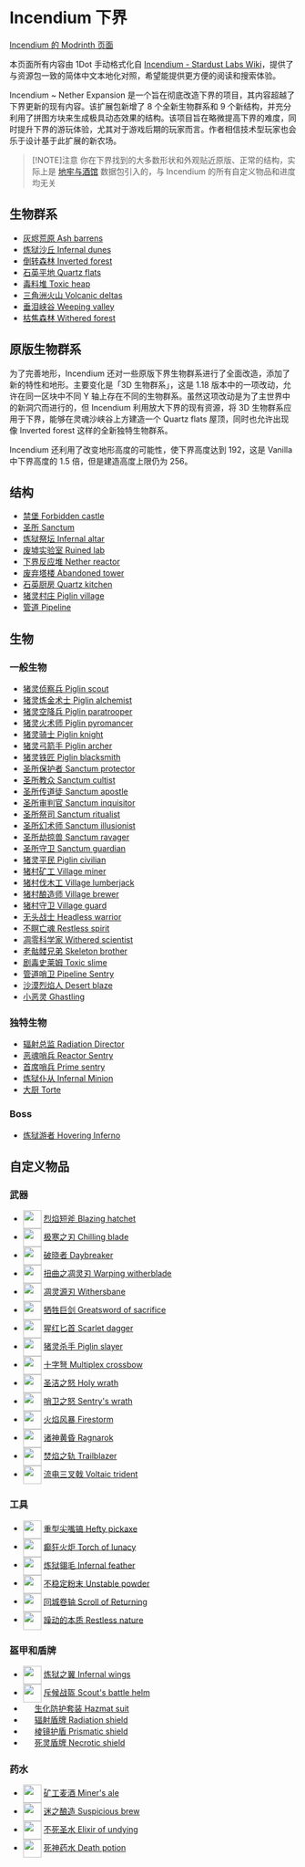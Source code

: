 # Incendium 下界

[Incendium 的 Modrinth 页面](https://modrinth.com/datapack/incendium)

本页面所有内容由 1Dot 手动格式化自 [Incendium - Stardust Labs Wiki](https://stardustlabs.miraheze.org/wiki/Incendium)，提供了与资源包一致的简体中文本地化对照，希望能提供更方便的阅读和搜索体验。

Incendium ~ Nether Expansion 是一个旨在彻底改造下界的项目，其内容超越了下界更新的现有内容。该扩展包新增了 8 个全新生物群系和 9 个新结构，并充分利用了拼图方块来生成极具动态效果的结构。该项目旨在略微提高下界的难度，同时提升下界的游玩体验，尤其对于游戏后期的玩家而言。作者相信技术型玩家也会乐于设计基于此扩展的新农场。

> [!NOTE]注意
> 你在下界找到的大多数形状和外观贴近原版、正常的结构，实际上是 [地牢与酒馆](/dnt.md#下界结构) 数据包引入的，与 Incendium 的所有自定义物品和进度均无关

## 生物群系

- [灰烬荒原 Ash barrens](https://stardustlabs.miraheze.org/wiki/Ash_barrens)
- [炼狱沙丘 Infernal dunes](https://stardustlabs.miraheze.org/wiki/Infernal_dunes)
- [倒转森林 Inverted forest](https://stardustlabs.miraheze.org/wiki/Inverted_forest)
- [石英平地 Quartz flats](https://stardustlabs.miraheze.org/wiki/Quartz_flats)
- [毒料堆 Toxic heap](https://stardustlabs.miraheze.org/wiki/Toxic_heap)
- [三角洲火山 Volcanic deltas](https://stardustlabs.miraheze.org/wiki/Volcanic_deltas)
- [垂泪峡谷 Weeping valley](https://stardustlabs.miraheze.org/wiki/Weeping_valley)
- [枯焦森林 Withered forest](https://stardustlabs.miraheze.org/wiki/Withered_forest)

## 原版生物群系

为了完善地形，Incendium 还对一些原版下界生物群系进行了全面改造，添加了新的特性和地形。主要变化是「3D 生物群系」，这是 1.18 版本中的一项改动，允许在同一区块中不同 Y 轴上存在不同的生物群系。虽然这项改动是为了主世界中的新洞穴而进行的，但 Incendium 利用放大下界的现有资源，将 3D 生物群系应用于下界，能够在灵魂沙峡谷上方建造一个 Quartz flats 屋顶，同时也允许出现像 Inverted forest 这样的全新独特生物群系。

Incendium 还利用了改变地形高度的可能性，使下界高度达到 192，这是 Vanilla 中下界高度的 1.5 倍，但是建造高度上限仍为 256。

## 结构

- [禁堡 Forbidden castle](https://stardustlabs.miraheze.org/wiki/Forbidden_castle)
- [圣所 Sanctum](https://stardustlabs.miraheze.org/wiki/Sanctum)
- [炼狱祭坛 Infernal altar](https://stardustlabs.miraheze.org/wiki/Infernal_altar)
- [废墟实验室 Ruined lab](https://stardustlabs.miraheze.org/wiki/Ruined_lab)
- [下界反应堆 Nether reactor](https://stardustlabs.miraheze.org/wiki/Nether_reactor)
- [废弃塔楼 Abandoned tower](https://stardustlabs.miraheze.org/wiki/Abandoned_tower)
- [石英厨房 Quartz kitchen](https://stardustlabs.miraheze.org/wiki/Quartz_kitchen)
- [猪灵村庄 Piglin village](https://stardustlabs.miraheze.org/wiki/Piglin_village)
- [管道 Pipeline](https://stardustlabs.miraheze.org/wiki/Pipeline)

## 生物

### 一般生物

- [猪灵侦察兵 Piglin scout](https://stardustlabs.miraheze.org/wiki/Piglin_scout)
- [猪灵炼金术士 Piglin alchemist](https://stardustlabs.miraheze.org/wiki/Piglin_alchemist)
- [猪灵空降兵 Piglin paratrooper](https://stardustlabs.miraheze.org/wiki/Piglin_paratrooper)
- [猪灵火术师 Piglin pyromancer](https://stardustlabs.miraheze.org/wiki/Piglin_pyromancer)
- [猪灵骑士 Piglin knight](https://stardustlabs.miraheze.org/wiki/Piglin_knight)
- [猪灵弓箭手 Piglin archer](https://stardustlabs.miraheze.org/wiki/Piglin_archer)
- [猪灵铁匠 Piglin blacksmith](https://stardustlabs.miraheze.org/wiki/Piglin_blacksmith)
- [圣所保护者 Sanctum protector](https://stardustlabs.miraheze.org/wiki/Sanctum_protector)
- [圣所教众 Sanctum cultist](https://stardustlabs.miraheze.org/wiki/Sanctum_cultist)
- [圣所传道徒 Sanctum apostle](https://stardustlabs.miraheze.org/wiki/Sanctum_apostle)
- [圣所审判官 Sanctum inquisitor](https://stardustlabs.miraheze.org/wiki/Sanctum_inquisitor)
- [圣所祭司 Sanctum ritualist](https://stardustlabs.miraheze.org/wiki/Sanctum_ritualist)
- [圣所幻术师 Sanctum illusionist](https://stardustlabs.miraheze.org/wiki/Sanctum_illusionist)
- [圣所劫掠兽 Sanctum ravager](https://stardustlabs.miraheze.org/wiki/Sanctum_ravager)
- [圣所守卫 Sanctum guardian](https://stardustlabs.miraheze.org/wiki/Sanctum_guardian)
- [猪灵平民 Piglin civilian](https://stardustlabs.miraheze.org/wiki/Piglin_civilian)
- [猪村矿工 Village miner](https://stardustlabs.miraheze.org/wiki/Village_miner)
- [猪村伐木工 Village lumberjack](https://stardustlabs.miraheze.org/wiki/Village_lumberjack)
- [猪村酿造师 Village brewer](https://stardustlabs.miraheze.org/wiki/Village_brewer)
- [猪村守卫 Village guard](https://stardustlabs.miraheze.org/wiki/Village_guard)
- [无头战士 Headless warrior](https://stardustlabs.miraheze.org/wiki/Headless_warrior)
- [不瞑亡魂 Restless spirit](https://stardustlabs.miraheze.org/wiki/Restless_spirit)
- [凋零科学家 Withered scientist](https://stardustlabs.miraheze.org/wiki/Withered_scientist)
- [老骷髅兄弟 Skeleton brother](https://stardustlabs.miraheze.org/wiki/Skeleton_brother)
- [剧毒史莱姆 Toxic slime](https://stardustlabs.miraheze.org/wiki/Toxic_slime)
- [管道哨卫 Pipeline Sentry](https://stardustlabs.miraheze.org/wiki/Pipeline_Sentry)
- [沙漠烈焰人 Desert blaze](https://stardustlabs.miraheze.org/wiki/Desert_blaze)
- [小恶灵 Ghastling](https://stardustlabs.miraheze.org/wiki/Ghastling)

### 独特生物

- [辐射总监 Radiation Director](https://stardustlabs.miraheze.org/wiki/Radiation_Director)
- [恶魂哨兵 Reactor Sentry](https://stardustlabs.miraheze.org/wiki/Reactor_Sentry)
- [首席哨兵 Prime sentry](https://stardustlabs.miraheze.org/wiki/Prime_sentry)
- [炼狱仆从 Infernal Minion](https://stardustlabs.miraheze.org/wiki/Infernal_Minion)
- [大厨 Torte](https://stardustlabs.miraheze.org/wiki/Torte)

### Boss

- [炼狱游者 Hovering Inferno](https://stardustlabs.miraheze.org/wiki/Hovering_Inferno)

## 自定义物品

### 武器

- <img src="https://static.wikitide.net/stardustlabswiki/thumb/9/92/Blazing_hatchet.png/32px-Blazing_hatchet.png" width="32" style="image-rendering: pixelated; display: inline-block; vertical-align: middle;"> [烈焰短斧 Blazing hatchet](https://stardustlabs.miraheze.org/wiki/Blazing_hatchet)
- <img src="https://static.wikitide.net/stardustlabswiki/thumb/8/81/Chilling_blade.png/32px-Chilling_blade.png" width="32" style="image-rendering: pixelated; display: inline-block; vertical-align: middle;"> [极寒之刃 Chilling blade](https://stardustlabs.miraheze.org/wiki/Chilling_blade)
- <img src="https://static.wikitide.net/stardustlabswiki/thumb/8/81/Daybreaker.png/32px-Daybreaker.png" width="32" style="image-rendering: pixelated; display: inline-block; vertical-align: middle;"> [破晓者 Daybreaker](https://stardustlabs.miraheze.org/wiki/Daybreaker)
- <img src="https://static.wikitide.net/stardustlabswiki/thumb/f/fa/Warping_witherblade.png/32px-Warping_witherblade.png" width="32" style="image-rendering: pixelated; display: inline-block; vertical-align: middle;"> [扭曲之凋灵刃 Warping witherblade](https://stardustlabs.miraheze.org/wiki/Warping_witherblade)
- <img src="https://static.wikitide.net/stardustlabswiki/thumb/f/f2/Withersbane.png/32px-Withersbane.png" width="32" style="image-rendering: pixelated; display: inline-block; vertical-align: middle;"> [凋灵源刃 Withersbane](https://stardustlabs.miraheze.org/wiki/Withersbane)
- <img src="https://static.wikitide.net/stardustlabswiki/thumb/8/86/Greatsword_of_sacrifice.png/32px-Greatsword_of_sacrifice.png" width="32" style="image-rendering: pixelated; display: inline-block; vertical-align: middle;"> [牺牲巨剑 Greatsword of sacrifice](https://stardustlabs.miraheze.org/wiki/Greatsword_of_sacrifice)
- <img src="https://static.wikitide.net/stardustlabswiki/thumb/5/50/Scarlet_dagger.png/32px-Scarlet_dagger.png" width="32" style="image-rendering: pixelated; display: inline-block; vertical-align: middle;"> [猩红匕首 Scarlet dagger](https://stardustlabs.miraheze.org/wiki/Scarlet_dagger)
- <img src="https://static.wikitide.net/stardustlabswiki/thumb/d/da/Piglin_slayer.png/32px-Piglin_slayer.png" width="32" style="image-rendering: pixelated; display: inline-block; vertical-align: middle;"> [猪灵杀手 Piglin slayer](https://stardustlabs.miraheze.org/wiki/Piglin_slayer)
- <img src="https://static.wikitide.net/stardustlabswiki/thumb/b/bd/Multiplex_crossbow.png/32px-Multiplex_crossbow.png" width="32" style="image-rendering: pixelated; display: inline-block; vertical-align: middle;"> [十字弩 Multiplex crossbow](https://stardustlabs.miraheze.org/wiki/Multiplex_crossbow)
- <img src="https://static.wikitide.net/stardustlabswiki/thumb/c/cc/Holy_wrath.png/32px-Holy_wrath.png" width="32" style="image-rendering: pixelated; display: inline-block; vertical-align: middle;"> [圣洁之怒 Holy wrath](https://stardustlabs.miraheze.org/wiki/Holy_wrath)
- <img src="https://static.wikitide.net/stardustlabswiki/thumb/3/39/Sentry_s_wrath.png/32px-Sentry_s_wrath.png" width="32" style="image-rendering: pixelated; display: inline-block; vertical-align: middle;"> [哨卫之怒 Sentry's wrath](https://stardustlabs.miraheze.org/wiki/Sentry%27s_wrath)
- <img src="https://static.wikitide.net/stardustlabswiki/thumb/9/96/Firestorm.png/32px-Firestorm.png" width="32" style="image-rendering: pixelated; display: inline-block; vertical-align: middle;"> [火焰风暴 Firestorm](https://stardustlabs.miraheze.org/wiki/Firestorm)
- <img src="https://static.wikitide.net/stardustlabswiki/thumb/9/96/Firestorm.png/32px-Firestorm.png" width="32" style="image-rendering: pixelated; display: inline-block; vertical-align: middle;"> [诸神黄昏 Ragnarok](https://stardustlabs.miraheze.org/wiki/Ragnarok)
- <img src="https://static.wikitide.net/stardustlabswiki/thumb/8/89/Trailblazer.png/32px-Trailblazer.png" width="32" style="image-rendering: pixelated; display: inline-block; vertical-align: middle;"> [焚焰之轨 Trailblazer](https://stardustlabs.miraheze.org/wiki/Trailblazer)
- <img src="https://static.wikitide.net/stardustlabswiki/thumb/7/75/Voltaic_trident.png/32px-Voltaic_trident.png" width="32" style="image-rendering: pixelated; display: inline-block; vertical-align: middle;"> [流电三叉戟 Voltaic trident](https://stardustlabs.miraheze.org/wiki/Voltaic_trident)

### 工具

- <img src="https://static.wikitide.net/stardustlabswiki/thumb/4/40/Hefty_pickaxe.png/32px-Hefty_pickaxe.png" width="32" style="image-rendering: pixelated; display: inline-block; vertical-align: middle;"> [重型尖嘴镐 Hefty pickaxe](https://stardustlabs.miraheze.org/wiki/Hefty_pickaxe)
- <img src="https://static.wikitide.net/stardustlabswiki/thumb/6/65/Torch_of_lunacy.png/32px-Torch_of_lunacy.png" width="32" style="image-rendering: pixelated; display: inline-block; vertical-align: middle;"> [癫狂火炬 Torch of lunacy](https://stardustlabs.miraheze.org/wiki/Torch_of_lunacy)
- <img src="https://static.wikitide.net/stardustlabswiki/thumb/b/bc/Infernal_feather.png/32px-Infernal_feather.png" width="32" style="image-rendering: pixelated; display: inline-block; vertical-align: middle;"> [炼狱翎毛 Infernal feather](https://stardustlabs.miraheze.org/wiki/Infernal_feather)
- <img src="https://static.wikitide.net/stardustlabswiki/thumb/e/ea/Unstable_powder.png/32px-Unstable_powder.png" width="32" style="image-rendering: pixelated; display: inline-block; vertical-align: middle;"> [不稳定粉末 Unstable powder](https://stardustlabs.miraheze.org/wiki/Unstable_powder)
- <img src="https://static.wikitide.net/stardustlabswiki/thumb/7/72/Scroll_of_Returning.png/32px-Scroll_of_Returning.png" width="32" style="image-rendering: pixelated; display: inline-block; vertical-align: middle;"> [回城卷轴 Scroll of Returning](https://stardustlabs.miraheze.org/wiki/Scroll_of_Returning)
- <img src="https://static.wikitide.net/stardustlabswiki/thumb/7/7e/Restless_nature.png/32px-Restless_nature.png" width="32" style="image-rendering: pixelated; display: inline-block; vertical-align: middle;"> [躁动的本质 Restless nature](https://stardustlabs.miraheze.org/wiki/Restless_nature)

### 盔甲和盾牌

- <img src="https://static.wikitide.net/stardustlabswiki/thumb/f/f9/Infernal_wings.png/32px-Infernal_wings.png" width="32" style="image-rendering: pixelated; display: inline-block; vertical-align: middle;"> [炼狱之翼 Infernal wings](https://stardustlabs.miraheze.org/wiki/Infernal_wings)
- <img src="https://static.wikitide.net/stardustlabswiki/thumb/9/9e/Scout_s_battle_helm.png/32px-Scout_s_battle_helm.png" width="32" style="image-rendering: pixelated; display: inline-block; vertical-align: middle;"> [斥候战盔 Scout's battle helm](https://stardustlabs.miraheze.org/wiki/Scout%27s_battle_helm)
- <img src="https://static.wikitide.net/stardustlabswiki/thumb/e/e1/Hazmat_suit.png/16px-Hazmat_suit.png" width="16" style="image-rendering: pixelated; display: inline-block; vertical-align: middle;"> [生化防护套装 Hazmat suit](https://stardustlabs.miraheze.org/wiki/Hazmat_suit)
- <img src="https://static.wikitide.net/stardustlabswiki/thumb/5/5c/Radiation_shield.png/16px-Radiation_shield.png" width="16" style="image-rendering: pixelated; display: inline-block; vertical-align: middle;"> [辐射盾牌 Radiation shield](https://stardustlabs.miraheze.org/wiki/Radiation_shield)
- <img src="https://static.wikitide.net/stardustlabswiki/thumb/c/c0/Prismatic_shield.png/16px-Prismatic_shield.png" width="16" style="image-rendering: pixelated; display: inline-block; vertical-align: middle;"> [棱镜护盾 Prismatic shield](https://stardustlabs.miraheze.org/wiki/Prismatic_shield)
- <img src="https://static.wikitide.net/stardustlabswiki/thumb/d/de/Necrotic_shield.png/16px-Necrotic_shield.png" width="16" style="image-rendering: pixelated; display: inline-block; vertical-align: middle;"> [死灵盾牌 Necrotic shield](https://stardustlabs.miraheze.org/wiki/Necrotic_shield)

### 药水

- <img src="https://static.wikitide.net/stardustlabswiki/thumb/f/fa/Miner_s_ale.png/32px-Miner_s_ale.png" width="32" style="image-rendering: pixelated; display: inline-block; vertical-align: middle;"> [矿工麦酒 Miner's ale](https://stardustlabs.miraheze.org/wiki/Miner%27s_ale)
- <img src="https://static.wikitide.net/stardustlabswiki/thumb/1/1b/Suspicious_brew.png/32px-Suspicious_brew.png" width="32" style="image-rendering: pixelated; display: inline-block; vertical-align: middle;"> [迷之酿造 Suspicious brew](https://stardustlabs.miraheze.org/wiki/Suspicious_brew)
- <img src="https://static.wikitide.net/stardustlabswiki/thumb/4/44/Elixir_of_undying.png/32px-Elixir_of_undying.png" width="32" style="image-rendering: pixelated; display: inline-block; vertical-align: middle;"> [不死圣水 Elixir of undying](https://stardustlabs.miraheze.org/wiki/Elixir_of_undying)
- <img src="https://static.wikitide.net/stardustlabswiki/thumb/1/13/Death_potion.png/32px-Death_potion.png" width="32" style="image-rendering: pixelated; display: inline-block; vertical-align: middle;"> [死神药水 Death potion](https://stardustlabs.miraheze.org/wiki/Death_potion)
